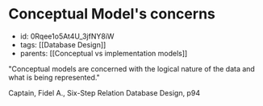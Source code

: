 # Conceptual Model's concerns
* id: 0Rqee1o5At4U_3jfNY8iW
* tags: [[Database Design]]
* parents: [[Conceptual vs implementation models]]

"Conceptual models are concerned with the logical nature of the data and what is being represented."

Captain, Fidel A., Six-Step Relation Database Design, p94